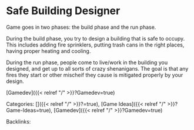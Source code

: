 # Safe Building Designer

Game goes in two phases: the build phase and the run phase. 

During the build phase, you try to design a building that is safe to occupy.
This includes adding fire sprinklers, putting trash cans in the right places,
having proper heating and cooling.

During the run phase, people come to live/work in the building you designed,
and get up to all sorts of crazy shenanigans. The goal is that any fires they
start or other mischeif they cause is mitigated properly by your design.








[Gamedev]({{< relref "/" >}}?Gamedev=true)


Categories: []({{< relref "/" >}}?=true),
[Game Ideas]({{< relref "/" >}}?Game-Ideas=true),
[Gamedev]({{< relref "/" >}}?Gamedev=true)

Backlinks: 